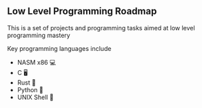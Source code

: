 ## Low Level Programming Roadmap

This is a set of projects and programming tasks aimed at low level programming
mastery

Key programming languages include

*   NASM x86 💻
*   C 🖥️
*   Rust 🦀
*   Python 🐍
*   UNIX Shell 🐧
